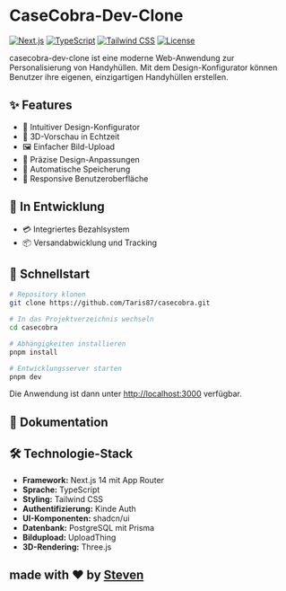 # CaseCobra-Dev-Clone

[![Next.js](https://img.shields.io/badge/Next.js-13.5.6-black)](https://nextjs.org/)
[![TypeScript](https://img.shields.io/badge/TypeScript-5.2.2-blue)](https://www.typescriptlang.org/)
[![Tailwind CSS](https://img.shields.io/badge/Tailwind_CSS-3.3.3-38B2AC)](https://tailwindcss.com/)
[![License](https://img.shields.io/badge/License-MIT-green.svg)](LICENSE)

casecobra-dev-clone ist eine moderne Web-Anwendung zur Personalisierung von Handyhüllen. Mit dem Design-Konfigurator können Benutzer ihre eigenen, einzigartigen Handyhüllen erstellen.

## ✨ Features

- 🎨 Intuitiver Design-Konfigurator
- 📱 3D-Vorschau in Echtzeit
- 🖼️ Einfacher Bild-Upload
- 📐 Präzise Design-Anpassungen
- 💾 Automatische Speicherung
- 📱 Responsive Benutzeroberfläche

## 🚧 In Entwicklung

- 💳 Integriertes Bezahlsystem
- 📦 Versandabwicklung und Tracking

## 🚀 Schnellstart

```bash
# Repository klonen
git clone https://github.com/Taris87/casecobra.git

# In das Projektverzeichnis wechseln
cd casecobra

# Abhängigkeiten installieren
pnpm install

# Entwicklungsserver starten
pnpm dev
```

Die Anwendung ist dann unter [http://localhost:3000](http://localhost:3000) verfügbar.

## 📖 Dokumentation

## 🛠️ Technologie-Stack

- **Framework:** Next.js 14 mit App Router
- **Sprache:** TypeScript
- **Styling:** Tailwind CSS
- **Authentifizierung:** Kinde Auth
- **UI-Komponenten:** shadcn/ui
- **Datenbank:** PostgreSQL mit Prisma
- **Bildupload:** UploadThing
- **3D-Rendering:** Three.js

## made with ❤️ by [Steven](https://github.com/Taris87)
